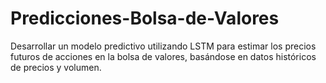 # Predicciones-Bolsa-de-Valores
Desarrollar un modelo predictivo utilizando LSTM para estimar los precios futuros de acciones en la bolsa de valores, basándose en datos históricos de precios y volumen.
